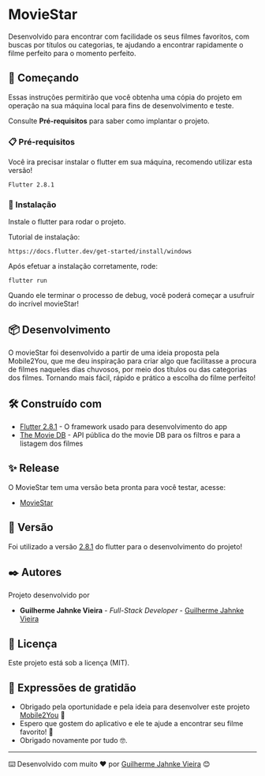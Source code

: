 # MovieStar

Desenvolvido para encontrar com facilidade os seus filmes favoritos, com buscas por títulos ou categorias, te ajudando a encontrar rapidamente o filme perfeito para o momento perfeito.

## 🚀 Começando

Essas instruções permitirão que você obtenha uma cópia do projeto em operação na sua máquina local para fins de desenvolvimento e teste.

Consulte **Pré-requisitos** para saber como implantar o projeto.

### 📋 Pré-requisitos

Você ira precisar instalar o flutter em sua máquina, recomendo utilizar esta versão!

```
Flutter 2.8.1
```

### 🔧 Instalação

Instale o flutter para rodar o projeto.

Tutorial de instalação:

```
https://docs.flutter.dev/get-started/install/windows
```

Após efetuar a instalação corretamente, rode:

```
flutter run
```

Quando ele terminar o processo de debug, você poderá começar a usufruir do incrível movieStar!


## 📦 Desenvolvimento

O movieStar foi desenvolvido a partir de uma ideia proposta pela Mobile2You, que me deu inspiração para criar algo que facilitasse a procura de filmes naqueles dias chuvosos, por meio dos títulos ou das categorias dos filmes. Tornando mais fácil, rápido e prático a escolha do filme perfeito!

## 🛠️ Construído com

* [Flutter 2.8.1](https://storage.googleapis.com/flutter_infra_release/releases/stable/windows/flutter_windows_2.8.1-stable.zip) - O framework usado para desenvolvimento do app
* [The Movie DB](https://www.themoviedb.org/documentation/api) - API pública do the movie DB para os filtros e para a listagem dos filmes

## ✨ Release

O MovieStar tem uma versão beta pronta para você testar, acesse:
* [MovieStar](https://github.com/GuilhermeJahnke/movieStar/releases/tag/MovieStar)

## 📌 Versão

Foi utilizado a versão [2.8.1](https://storage.googleapis.com/flutter_infra_release/releases/stable/windows/flutter_windows_2.8.1-stable.zip) do flutter para o desenvolvimento do projeto! 

## ✒️ Autores

Projeto desenvolvido por

* **Guilherme Jahnke Vieira** - *Full-Stack Developer* - [Guilherme Jahnke Vieira](https://www.guilhermejahnke.com.br/)

## 📄 Licença

Este projeto está sob a licença (MIT).

## 🎁 Expressões de gratidão

* Obrigado pela oportunidade e pela ideia para desenvolver este projeto [Mobile2You](https://www.mobile2you.com.br/pt/) 💖
* Espero que gostem do aplicativo e ele te ajude a encontrar seu filme favorito! 🎥
* Obrigado novamente por tudo 🤓.


---
⌨️ Desenvolvido com muito ❤️ por [Guilherme Jahnke Vieira](https://www.guilhermejahnke.com.br/) 😊
